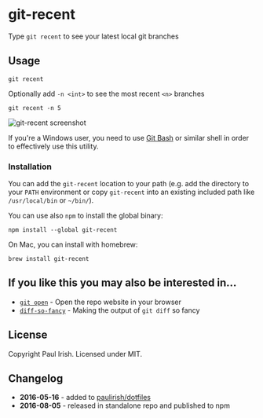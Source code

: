 # git-recent

Type `git recent` to see your latest local git branches

## Usage

    git recent


Optionally add `-n <int>` to see the most recent `<n>` branches

    git recent -n 5

![git-recent screenshot](https://cloud.githubusercontent.com/assets/39191/17446638/039d4cee-5aff-11e6-9e11-4294f0020513.png)

If you're a Windows user, you need to use [Git Bash](https://git-scm.com/downloads) or similar shell in order to effectively use this utility.

### Installation

You can add the `git-recent` location to your path (e.g. add the directory to your `PATH` environment
or copy `git-recent` into an existing included path like `/usr/local/bin` or `~/bin/`).

You can use also `npm` to install the global binary:

    npm install --global git-recent

On Mac, you can install with homebrew:

    brew install git-recent

## If you like this you may also be interested in...

- [`git open`](https://github.com/paulirish/git-open) - Open the repo website in your browser
- [`diff-so-fancy`](https://github.com/so-fancy/diff-so-fancy/) - Making the output of `git diff` so fancy

## License

Copyright Paul Irish. Licensed under MIT.


## Changelog

- **2016-05-16** - added to [paulirish/dotfiles](https://github.com/paulirish/dotfiles/commit/1ca1ff760832af558447145fa2a367046b1829d2)
- **2016-08-05** - released in standalone repo and published to npm
